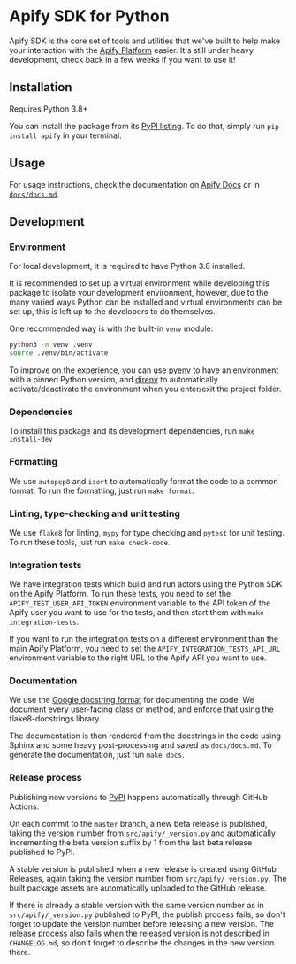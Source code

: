 # Apify SDK for Python

Apify SDK is the core set of tools and utilities that we've built to help make your interaction with the [Apify Platform](https://apify.com) easier.
It's still under heavy development, check back in a few weeks if you want to use it!

## Installation

Requires Python 3.8+

You can install the package from its [PyPI listing](https://pypi.org/project/apify).
To do that, simply run `pip install apify` in your terminal.

## Usage

For usage instructions, check the documentation on [Apify Docs](https://docs.apify.com/apify-sdk-python) or in [`docs/docs.md`](docs/docs.md).

## Development

### Environment

For local development, it is required to have Python 3.8 installed.

It is recommended to set up a virtual environment while developing this package to isolate your development environment,
however, due to the many varied ways Python can be installed and virtual environments can be set up,
this is left up to the developers to do themselves.

One recommended way is with the built-in `venv` module:

```bash
python3 -m venv .venv
source .venv/bin/activate
```

To improve on the experience, you can use [pyenv](https://github.com/pyenv/pyenv) to have an environment with a pinned Python version,
and [direnv](https://github.com/direnv/direnv) to automatically activate/deactivate the environment when you enter/exit the project folder.

### Dependencies

To install this package and its development dependencies, run `make install-dev`

### Formatting

We use `autopep8` and `isort` to automatically format the code to a common format. To run the formatting, just run `make format`.

### Linting, type-checking and unit testing

We use `flake8` for linting, `mypy` for type checking and `pytest` for unit testing. To run these tools, just run `make check-code`.

### Integration tests

We have integration tests which build and run actors using the Python SDK on the Apify Platform.
To run these tests, you need to set the `APIFY_TEST_USER_API_TOKEN` environment variable to the API token of the Apify user you want to use for the tests,
and then start them with `make integration-tests`.

If you want to run the integration tests on a different environment than the main Apify Platform,
you need to set the `APIFY_INTEGRATION_TESTS_API_URL` environment variable to the right URL to the Apify API you want to use.

### Documentation

We use the [Google docstring format](https://sphinxcontrib-napoleon.readthedocs.io/en/latest/example_google.html) for documenting the code.
We document every user-facing class or method, and enforce that using the flake8-docstrings library.

The documentation is then rendered from the docstrings in the code using Sphinx and some heavy post-processing and saved as `docs/docs.md`.
To generate the documentation, just run `make docs`.

### Release process

Publishing new versions to [PyPI](https://pypi.org/project/apify) happens automatically through GitHub Actions.

On each commit to the `master` branch, a new beta release is published, taking the version number from `src/apify/_version.py`
and automatically incrementing the beta version suffix by 1 from the last beta release published to PyPI.

A stable version is published when a new release is created using GitHub Releases, again taking the version number from `src/apify/_version.py`. The built package assets are automatically uploaded to the GitHub release.

If there is already a stable version with the same version number as in `src/apify/_version.py` published to PyPI, the publish process fails,
so don't forget to update the version number before releasing a new version.
The release process also fails when the released version is not described in `CHANGELOG.md`,
so don't forget to describe the changes in the new version there.
